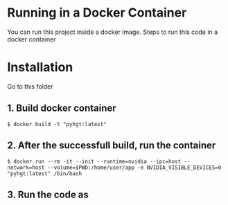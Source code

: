 # Running in a Docker Container
You can run this project inside a docker image.
Steps to run this code in a docker container
# Installation
Go to this folder

## 1. Build docker container
```$ docker build -t "pyhgt:latest"```

## 2. After the successfull build, run the container

```$ docker run --rm -it --init --runtime=nvidia --ipc=host --network=host --volume=$PWD:/home/user/app -e NVIDIA_VISIBLE_DEVICES=0 "pyhgt:latest" /bin/bash```
## 3. Run the code as

